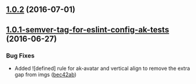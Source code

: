 <a name="1.0.2"></a>
## [1.0.2](https://aui-team-bot/https://bitbucket.org/atlassian/atlaskit/compare/1.0.1-semver-tag-for-eslint-config-ak-tests...v1.0.2) (2016-07-01)



<a name="1.0.1-semver-tag-for-eslint-config-ak-tests"></a>
## [1.0.1-semver-tag-for-eslint-config-ak-tests](https://aui-team-bot/https://bitbucket.org/atlassian/atlaskit/compare/bec42ab...1.0.1-semver-tag-for-eslint-config-ak-tests) (2016-06-27)


### Bug Fixes

* Added ![defined] rule for ak-avatar and vertical align to remove the extra gap from imgs ([bec42ab](https://aui-team-bot/https://bitbucket.org/atlassian/atlaskit/commits/bec42ab))



